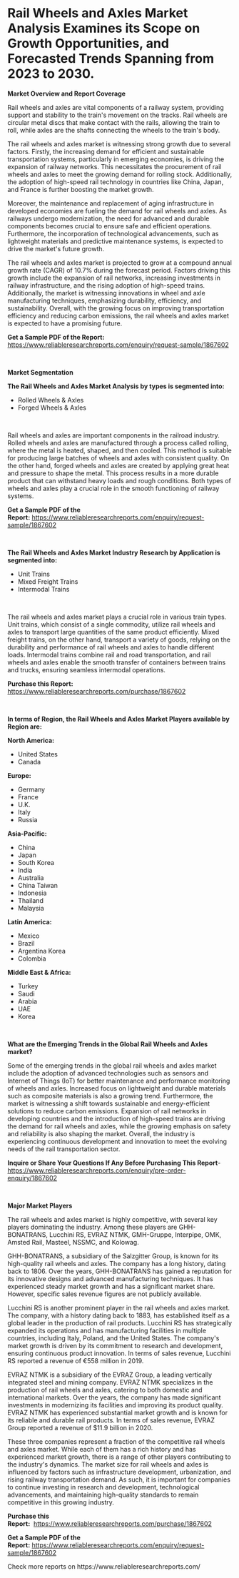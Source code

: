 <p><h1>Rail Wheels and Axles Market Analysis Examines its Scope on Growth Opportunities, and Forecasted Trends Spanning from 2023 to 2030.</h1></p><p><strong>Market Overview and Report Coverage</strong></p>
<p><p>Rail wheels and axles are vital components of a railway system, providing support and stability to the train's movement on the tracks. Rail wheels are circular metal discs that make contact with the rails, allowing the train to roll, while axles are the shafts connecting the wheels to the train's body.</p><p>The rail wheels and axles market is witnessing strong growth due to several factors. Firstly, the increasing demand for efficient and sustainable transportation systems, particularly in emerging economies, is driving the expansion of railway networks. This necessitates the procurement of rail wheels and axles to meet the growing demand for rolling stock. Additionally, the adoption of high-speed rail technology in countries like China, Japan, and France is further boosting the market growth.</p><p>Moreover, the maintenance and replacement of aging infrastructure in developed economies are fueling the demand for rail wheels and axles. As railways undergo modernization, the need for advanced and durable components becomes crucial to ensure safe and efficient operations. Furthermore, the incorporation of technological advancements, such as lightweight materials and predictive maintenance systems, is expected to drive the market's future growth.</p><p>The rail wheels and axles market is projected to grow at a compound annual growth rate (CAGR) of 10.7% during the forecast period. Factors driving this growth include the expansion of rail networks, increasing investments in railway infrastructure, and the rising adoption of high-speed trains. Additionally, the market is witnessing innovations in wheel and axle manufacturing techniques, emphasizing durability, efficiency, and sustainability. Overall, with the growing focus on improving transportation efficiency and reducing carbon emissions, the rail wheels and axles market is expected to have a promising future.</p></p>
<p><strong>Get a Sample PDF of the Report:</strong> <a href="https://www.reliableresearchreports.com/enquiry/request-sample/1867602">https://www.reliableresearchreports.com/enquiry/request-sample/1867602</a></p>
<p>&nbsp;</p>
<p><strong>Market Segmentation</strong></p>
<p><strong>The Rail Wheels and Axles Market Analysis by types is segmented into:</strong></p>
<p><ul><li>Rolled Wheels & Axles</li><li>Forged Wheels & Axles</li></ul></p>
<p>&nbsp;</p>
<p><p>Rail wheels and axles are important components in the railroad industry. Rolled wheels and axles are manufactured through a process called rolling, where the metal is heated, shaped, and then cooled. This method is suitable for producing large batches of wheels and axles with consistent quality. On the other hand, forged wheels and axles are created by applying great heat and pressure to shape the metal. This process results in a more durable product that can withstand heavy loads and rough conditions. Both types of wheels and axles play a crucial role in the smooth functioning of railway systems.</p></p>
<p><strong>Get a Sample PDF of the Report:</strong>&nbsp;<a href="https://www.reliableresearchreports.com/enquiry/request-sample/1867602">https://www.reliableresearchreports.com/enquiry/request-sample/1867602</a></p>
<p>&nbsp;</p>
<p><strong>The Rail Wheels and Axles Market Industry Research by Application is segmented into:</strong></p>
<p><ul><li>Unit Trains</li><li>Mixed Freight Trains</li><li>Intermodal Trains</li></ul></p>
<p>&nbsp;</p>
<p><p>The rail wheels and axles market plays a crucial role in various train types. Unit trains, which consist of a single commodity, utilize rail wheels and axles to transport large quantities of the same product efficiently. Mixed freight trains, on the other hand, transport a variety of goods, relying on the durability and performance of rail wheels and axles to handle different loads. Intermodal trains combine rail and road transportation, and rail wheels and axles enable the smooth transfer of containers between trains and trucks, ensuring seamless intermodal operations.</p></p>
<p><strong>Purchase this Report:</strong>&nbsp; <a href="https://www.reliableresearchreports.com/purchase/1867602">https://www.reliableresearchreports.com/purchase/1867602</a></p>
<p>&nbsp;</p>
<p><strong>In terms of Region, the Rail Wheels and Axles Market Players available by Region are:</strong></p>
<p>
    <p> <strong> North America: </strong>
        <ul>
            <li>United States</li>
            <li>Canada</li>
        </ul>
        </p> 
    <p> <strong> Europe: </strong>
        <ul>
            <li>Germany</li>
            <li>France</li>
            <li>U.K.</li>
            <li>Italy</li>
            <li>Russia</li>
        </ul>
        </p> 
    <p> <strong> Asia-Pacific: </strong>
        <ul>
            <li>China</li>
            <li>Japan</li>
            <li>South Korea</li>
            <li>India</li>
            <li>Australia</li>
            <li>China Taiwan</li>
            <li>Indonesia</li>
            <li>Thailand</li>
            <li>Malaysia</li>
        </ul>
        </p> 
    <p> <strong> Latin America: </strong>
        <ul>
            <li>Mexico</li>
            <li>Brazil</li>
            <li>Argentina Korea</li>
            <li>Colombia</li>
        </ul>
        </p> 
    <p> <strong> Middle East & Africa: </strong>
        <ul>
            <li>Turkey</li>
            <li>Saudi</li>
            <li>Arabia</li>
            <li>UAE</li>
            <li>Korea</li>
        </ul>
    </p>
    </p>
<p>&nbsp;</p>
<p><strong>What are the Emerging Trends in the Global Rail Wheels and Axles market?</strong></p>
<p><p>Some of the emerging trends in the global rail wheels and axles market include the adoption of advanced technologies such as sensors and Internet of Things (IoT) for better maintenance and performance monitoring of wheels and axles. Increased focus on lightweight and durable materials such as composite materials is also a growing trend. Furthermore, the market is witnessing a shift towards sustainable and energy-efficient solutions to reduce carbon emissions. Expansion of rail networks in developing countries and the introduction of high-speed trains are driving the demand for rail wheels and axles, while the growing emphasis on safety and reliability is also shaping the market. Overall, the industry is experiencing continuous development and innovation to meet the evolving needs of the rail transportation sector.</p></p>
<p><strong>Inquire or Share Your Questions If Any Before Purchasing This Report</strong>- <a href="https://www.reliableresearchreports.com/enquiry/pre-order-enquiry/1867602">https://www.reliableresearchreports.com/enquiry/pre-order-enquiry/1867602</a></p>
<p>&nbsp;</p>
<p><strong>Major Market Players</strong></p>
<p><p>The rail wheels and axles market is highly competitive, with several key players dominating the industry. Among these players are GHH-BONATRANS, Lucchini RS, EVRAZ NTMK, GMH-Gruppe, Interpipe, OMK, Amsted Rail, Masteel, NSSMC, and Kolowag. </p><p>GHH-BONATRANS, a subsidiary of the Salzgitter Group, is known for its high-quality rail wheels and axles. The company has a long history, dating back to 1806. Over the years, GHH-BONATRANS has gained a reputation for its innovative designs and advanced manufacturing techniques. It has experienced steady market growth and has a significant market share. However, specific sales revenue figures are not publicly available.</p><p>Lucchini RS is another prominent player in the rail wheels and axles market. The company, with a history dating back to 1883, has established itself as a global leader in the production of rail products. Lucchini RS has strategically expanded its operations and has manufacturing facilities in multiple countries, including Italy, Poland, and the United States. The company's market growth is driven by its commitment to research and development, ensuring continuous product innovation. In terms of sales revenue, Lucchini RS reported a revenue of €558 million in 2019.</p><p>EVRAZ NTMK is a subsidiary of the EVRAZ Group, a leading vertically integrated steel and mining company. EVRAZ NTMK specializes in the production of rail wheels and axles, catering to both domestic and international markets. Over the years, the company has made significant investments in modernizing its facilities and improving its product quality. EVRAZ NTMK has experienced substantial market growth and is known for its reliable and durable rail products. In terms of sales revenue, EVRAZ Group reported a revenue of $11.9 billion in 2020.</p><p>These three companies represent a fraction of the competitive rail wheels and axles market. While each of them has a rich history and has experienced market growth, there is a range of other players contributing to the industry's dynamics. The market size for rail wheels and axles is influenced by factors such as infrastructure development, urbanization, and rising railway transportation demand. As such, it is important for companies to continue investing in research and development, technological advancements, and maintaining high-quality standards to remain competitive in this growing industry.</p></p>
<p><strong>Purchase this Report:</strong>&nbsp;&nbsp;<a href="https://www.reliableresearchreports.com/purchase/1867602">https://www.reliableresearchreports.com/purchase/1867602</a></p>
<p></p>
<p><strong>Get a Sample PDF of the Report:</strong>&nbsp;<a href="https://www.reliableresearchreports.com/enquiry/request-sample/1867602">https://www.reliableresearchreports.com/enquiry/request-sample/1867602</a></p>
<p>Check more reports on https://www.reliableresearchreports.com/</p>